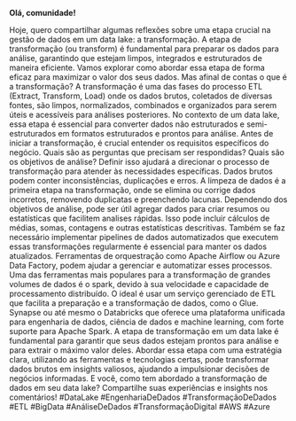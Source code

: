 
**Olá, comunidade!**

Hoje, quero compartilhar algumas reflexões sobre uma etapa crucial na gestão de dados em um data lake: a transformação. A etapa de transformação (ou transform) é fundamental para preparar os dados para análise, garantindo que estejam limpos, integrados e estruturados de maneira eficiente. Vamos explorar como abordar essa etapa de forma eficaz para maximizar o valor dos seus dados.
Mas afinal de contas o que é a transformação? A transformação é uma das fases do processo ETL (Extract, Transform, Load) onde os dados brutos, coletados de diversas fontes, são limpos, normalizados, combinados e organizados para serem úteis e acessíveis para análises posteriores. No contexto de um data lake, essa etapa é essencial para converter dados não estruturados e semi-estruturados em formatos estruturados e prontos para análise.
Antes de iniciar a transformação, é crucial entender os requisitos específicos do negócio. Quais são as perguntas que precisam ser respondidas? Quais são os objetivos de análise? Definir isso ajudará a direcionar o processo de transformação para atender às necessidades específicas. 
Dados brutos podem conter inconsistências, duplicações e erros. A limpeza de dados é a primeira etapa na transformação, onde se elimina ou corrige dados incorretos, removendo duplicatas e preenchendo lacunas. 
Dependendo dos objetivos de análise, pode ser útil agregar dados para criar resumos ou estatísticas que facilitem analises rápidas. Isso pode incluir cálculos de médias, somas, contagens e outras estatísticas descritivas.
Também se faz necessário implementar pipelines de dados automatizados que executem essas transformações regularmente é essencial para manter os dados atualizados. Ferramentas de orquestração como Apache Airflow ou Azure Data Factory, podem ajudar a gerenciar e automatizar esses processos.
Uma das ferramentas mais populares para a transformação de grandes volumes de dados é o spark, devido à sua velocidade e capacidade de processamento distribuído. O ideal é usar um serviço gerenciado de ETL que facilita a preparação e a transformação de dados, como o Glue. Synapse ou até mesmo o Databricks que oferece uma plataforma unificada para engenharia de dados, ciência de dados e machine learning, com forte suporte para Apache Spark.
A etapa de transformação em um data lake é fundamental para garantir que seus dados estejam prontos para análise e para extrair o máximo valor deles. Abordar essa etapa com uma estratégia clara, utilizando as ferramentas e tecnologias certas, pode transformar dados brutos em insights valiosos, ajudando a impulsionar decisões de negócios informadas.
E você, como tem abordado a transformação de dados em seu data lake? Compartilhe suas experiências e insights nos comentários!
#DataLake #EngenhariaDeDados #TransformaçãoDeDados #ETL #BigData #AnáliseDeDados #TransformaçãoDigital #AWS #Azure
